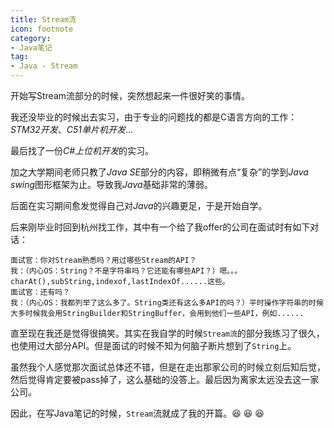 ```yaml
---
title: Stream流
icon: footnote
category:
- Java笔记
tag:
- Java - Stream
---
```


开始写Stream流部分的时候，突然想起来一件很好笑的事情。

我还没毕业的时候出去实习，由于专业的问题找的都是C语言方向的工作：*STM32开发*、*C51单片机开发*...

最后找了一份*C#上位机开发*的实习。

加之大学期间老师只教了*Java SE*部分的内容，即稍微有点“复杂”的学到*Java swing*图形框架为止。导致我*Java*基础非常的薄弱。

后面在实习期间愈发觉得自己对*Java*的兴趣更足，于是开始自学。

后来刚毕业时回到杭州找工作，其中有一个给了我offer的公司在面试时有如下对话：

    面试官：你对Stream熟悉吗？用过哪些Stream的API？
    我：（内心OS：String？不是字符串吗？它还能有哪些API？）嗯。。。charAt(),subString,indexof,lastIndexOf......这些。
    面试官：还有吗？
    我：（内心OS：我都列举了这么多了。String类还有这么多API的吗？）平时操作字符串的时候大多时候我会用StringBuilder和StringBuffer，会用到他们一些API，例如......

直至现在我还是觉得很搞笑。其实在我自学的时候`Stream流`的部分我练习了很久，也使用过大部分API。但是面试的时候不知为何脑子断片想到了`String`上。

虽然我个人感觉那次面试总体还不错，但是在走出那家公司的时候立刻后知后觉，然后觉得肯定要被pass掉了，这么基础的没答上。最后因为离家太远没去这一家公司。

因此，在写Java笔记的时候，`Stream`流就成了我的开篇。:laughing: :laughing: :laughing: